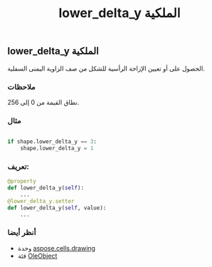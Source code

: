 ﻿---
title: lower_delta_y الملكية
second_title: Aspose.Cells for Python via .NET API المراجع
description:
type: docs
weight: 890
url: /ar/python-net/aspose.cells.drawing/oleobject/lower_delta_y/
is_root: false
---
##  lower_delta_y الملكية

الحصول على أو تعيين الإزاحة الرأسية للشكل من صف الزاوية اليمنى السفلية.

###  ملاحظات

نطاق القيمة من 0 إلى 256.

###  مثال

```python

if shape.lower_delta_y == 3:
    shape.lower_delta_y = 1

```
###  تعريف:
```python
@property
def lower_delta_y(self):
    ...
@lower_delta_y.setter
def lower_delta_y(self, value):
    ...
```

###  أنظر أيضا
* وحدة [aspose.cells.drawing](../../)
* فئة [OleObject](/cells/ar/python-net/aspose.cells.drawing/oleobject)
